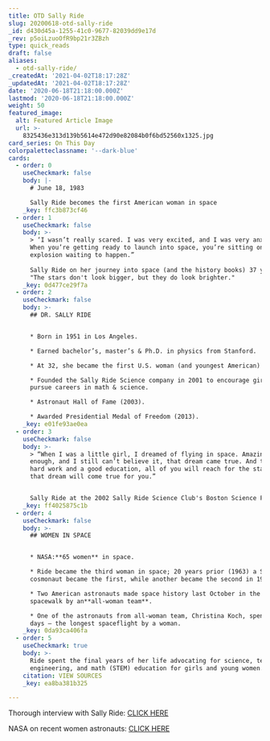 ```yaml
---
title: OTD Sally Ride
slug: 20200618-otd-sally-ride
_id: d430d45a-1255-41c0-9677-82039dd9e17d
_rev: p5oiLzuoOfR9bp21r3ZBzh
type: quick_reads
draft: false
aliases:
  - otd-sally-ride/
_createdAt: '2021-04-02T18:17:28Z'
_updatedAt: '2021-04-02T18:17:28Z'
date: '2020-06-18T21:18:00.000Z'
lastmod: '2020-06-18T21:18:00.000Z'
weight: 50
featured_image:
  alt: Featured Article Image
  url: >-
    8325436e313d139b5614e472d90e82084b0f6bd52560x1325.jpg
card_series: On This Day
colorpaletteclassname: '--dark-blue'
cards:
  - order: 0
    useCheckmark: false
    body: |-
      # June 18, 1983

      Sally Ride becomes the first American woman in space
    _key: ffc3b873cf46
  - order: 1
    useCheckmark: false
    body: >-
      > ‘I wasn’t really scared. I was very excited, and I was very anxious.
      When you’re getting ready to launch into space, you’re sitting on a big
      explosion waiting to happen.”  
        
      Sally Ride on her journey into space (and the history books) 37 years ago:
      "The stars don't look bigger, but they do look brighter."
    _key: 0d477ce29f7a
  - order: 2
    useCheckmark: false
    body: >-
      ## DR. SALLY RIDE


      * Born in 1951 in Los Angeles.

      * Earned bachelor’s, master’s & Ph.D. in physics from Stanford.

      * At 32, she became the first U.S. woman (and youngest American) in space.

      * Founded the Sally Ride Science company in 2001 to encourage girls to
      pursue careers in math & science.

      * Astronaut Hall of Fame (2003).

      * Awarded Presidential Medal of Freedom (2013).
    _key: e01fe93ae0ea
  - order: 3
    useCheckmark: false
    body: >-
      > “When I was a little girl, I dreamed of flying in space. Amazingly
      enough, and I still can’t believe it, that dream came true. And through
      hard work and a good education, all of you will reach for the stars and
      that dream will come true for you.”


      Sally Ride at the 2002 Sally Ride Science Club's Boston Science Festival
    _key: ff4025875c1b
  - order: 4
    useCheckmark: false
    body: >-
      ## WOMEN IN SPACE


      * NASA:**65 women** in space.

      * Ride became the third woman in space; 20 years prior (1963) a Soviet
      cosmonaut became the first, while another became the second in 1982.

      * Two American astronauts made space history last October in the first
      spacewalk by an**all-woman team**.

      * One of the astronauts from all-woman team, Christina Koch, spent 329
      days – the longest spaceflight by a woman.
    _key: 0da93ca406fa
  - order: 5
    useCheckmark: true
    body: >-
      Ride spent the final years of her life advocating for science, technology,
      engineering, and math (STEM) education for girls and young women.
    citation: VIEW SOURCES
    _key: ea8ba381b325

---
```

Thorough interview with Sally Ride: [CLICK HERE](http://teacher.scholastic.com/space/sts7/interview.htm)

NASA on recent women astronauts: [CLICK HERE](https://www.nasa.gov/mission_pages/station/research/news/whm-recent-female-astronauts)